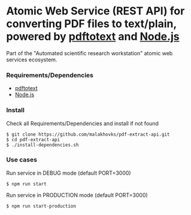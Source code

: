 # Atomic Web Service (REST API) for converting PDF files to text/plain, powered by [pdftotext](https://en.wikipedia.org/wiki/Pdftotext) and [Node.js](https://nodejs.org)
Part of the "Automated scientific research workstation" atomic web services ecosystem.
### Requirements/Dependencies
* [pdftotext](https://en.wikipedia.org/wiki/Pdftotext)
* [Node.js](https://nodejs.org)
### Install
Check all Requirements/Dependencies and install if not found
```
$ git clone https://github.com/malakhovks/pdf-extract-api.git
$ cd pdf-extract-api
$ ./install-dependencies.sh
```
### Use cases
Run service in DEBUG mode (default PORT=3000)
```
$ npm run start
```
Run service in PRODUCTION mode (default PORT=3000)
```
$ npm run start-production
```